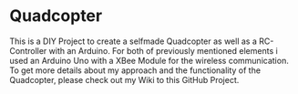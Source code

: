 # Quadcopter
This is a DIY Project to create a selfmade Quadcopter as well as a RC-Controller with an Arduino. 
For both of previously mentioned elements i used an Arduino Uno with a XBee Module for the wireless communication.
To get more details about my approach and the functionality of the Quadcopter, please check out my Wiki to this GitHub Project.
